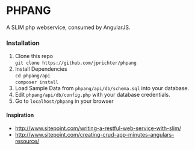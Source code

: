 # PHPANG

A SLIM php webservice, consumed by AngularJS.

### Installation

1. Clone this repo  
`git clone https://github.com/jprichter/phpang`
2. Install Dependencies  
`cd phpang/api`  
`composer install`
3. Load Sample Data from `phpang/api/db/schema.sql` into your database.
4. Edit `phpang/api/db/config.php` with your database credentials.
5. Go to `localhost/phpang` in your browser

#### Inspiration
- http://www.sitepoint.com/writing-a-restful-web-service-with-slim/
- http://www.sitepoint.com/creating-crud-app-minutes-angulars-resource/ 

